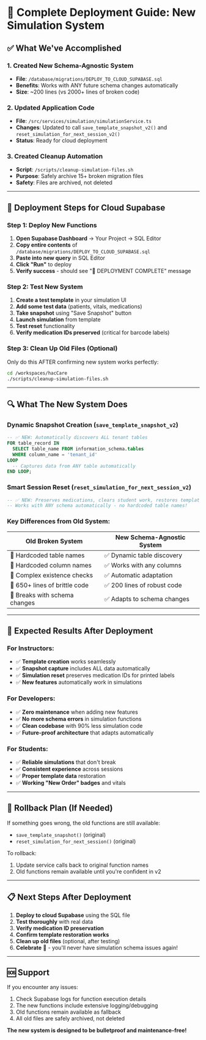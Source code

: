 # 🚀 Complete Deployment Guide: New Simulation System

## ✅ What We've Accomplished

### 1. **Created New Schema-Agnostic System**
- **File**: `/database/migrations/DEPLOY_TO_CLOUD_SUPABASE.sql`
- **Benefits**: Works with ANY future schema changes automatically
- **Size**: ~200 lines (vs 2000+ lines of broken code)

### 2. **Updated Application Code**  
- **File**: `/src/services/simulation/simulationService.ts`
- **Changes**: Updated to call `save_template_snapshot_v2()` and `reset_simulation_for_next_session_v2()`
- **Status**: Ready for cloud deployment

### 3. **Created Cleanup Automation**
- **Script**: `/scripts/cleanup-simulation-files.sh` 
- **Purpose**: Safely archive 15+ broken migration files
- **Safety**: Files are archived, not deleted

---

## 🎯 Deployment Steps for Cloud Supabase

### Step 1: Deploy New Functions
1. **Open Supabase Dashboard** → Your Project → SQL Editor
2. **Copy entire contents** of `/database/migrations/DEPLOY_TO_CLOUD_SUPABASE.sql`
3. **Paste into new query** in SQL Editor
4. **Click "Run"** to deploy
5. **Verify success** - should see "🎉 DEPLOYMENT COMPLETE" message

### Step 2: Test New System
1. **Create a test template** in your simulation UI
2. **Add some test data** (patients, vitals, medications)
3. **Take snapshot** using "Save Snapshot" button
4. **Launch simulation** from template  
5. **Test reset** functionality
6. **Verify medication IDs preserved** (critical for barcode labels)

### Step 3: Clean Up Old Files (Optional)
Only do this AFTER confirming new system works perfectly:
```bash
cd /workspaces/hacCare
./scripts/cleanup-simulation-files.sh
```

---

## 🔍 What The New System Does

### Dynamic Snapshot Creation (`save_template_snapshot_v2`)
```sql
-- ✅ NEW: Automatically discovers ALL tenant tables
FOR table_record IN 
  SELECT table_name FROM information_schema.tables 
  WHERE column_name = 'tenant_id'
LOOP
  -- Captures data from ANY table automatically
END LOOP;
```

### Smart Session Reset (`reset_simulation_for_next_session_v2`)  
```sql
-- ✅ NEW: Preserves medications, clears student work, restores template data
-- Works with ANY schema automatically - no hardcoded table names!
```

### Key Differences from Old System:
| Old Broken System | New Schema-Agnostic System |
|-------------------|----------------------------|
| 🔴 Hardcoded table names | ✅ Dynamic table discovery |
| 🔴 Hardcoded column names | ✅ Works with any columns |
| 🔴 Complex existence checks | ✅ Automatic adaptation |
| 🔴 650+ lines of brittle code | ✅ 200 lines of robust code |
| 🔴 Breaks with schema changes | ✅ Adapts to schema changes |

---

## 🎉 Expected Results After Deployment

### For Instructors:
- ✅ **Template creation** works seamlessly
- ✅ **Snapshot capture** includes ALL data automatically  
- ✅ **Simulation reset** preserves medication IDs for printed labels
- ✅ **New features** automatically work in simulations

### For Developers:
- ✅ **Zero maintenance** when adding new features
- ✅ **No more schema errors** in simulation functions
- ✅ **Clean codebase** with 90% less simulation code
- ✅ **Future-proof architecture** that adapts automatically

### For Students:
- ✅ **Reliable simulations** that don't break
- ✅ **Consistent experience** across sessions
- ✅ **Proper template data** restoration
- ✅ **Working "New Order" badges** and vitals

---

## 🚨 Rollback Plan (If Needed)

If something goes wrong, the old functions are still available:
- `save_template_snapshot()` (original)
- `reset_simulation_for_next_session()` (original)

To rollback:
1. Update service calls back to original function names
2. Old functions remain available until you're confident in v2

---

## 📋 Next Steps After Deployment

1. **Deploy to cloud Supabase** using the SQL file
2. **Test thoroughly** with real data
3. **Verify medication ID preservation**
4. **Confirm template restoration works**  
5. **Clean up old files** (optional, after testing)
6. **Celebrate** 🎉 - you'll never have simulation schema issues again!

---

## 🆘 Support

If you encounter any issues:
1. Check Supabase logs for function execution details
2. The new functions include extensive logging/debugging
3. Old functions remain available as fallback
4. All old files are safely archived, not deleted

**The new system is designed to be bulletproof and maintenance-free!**